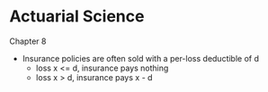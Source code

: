 # Actuarial Science

Chapter 8
- Insurance policies are often sold with a per-loss deductible of d
	- loss x <= d, insurance pays nothing
	- loss x > d, insurance pays x - d